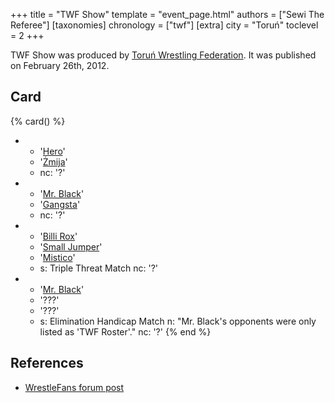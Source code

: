 +++
title = "TWF Show"
template = "event_page.html"
authors = ["Sewi The Referee"]
[taxonomies]
chronology = ["twf"]
[extra]
city = "Toruń"
toclevel = 2
+++

TWF Show was produced by [Toruń Wrestling Federation](@/o/twf.md). It was published on February 26th, 2012.

## Card 

{% card() %}
- - '[Hero](@/w/pj-blake.md)'
  - '[Żmija](@/w/zmija.md)'
  - nc: '?'
- - '[Mr. Black](@/w/mr-black.md)'
  - '[Gangsta](@/w/jay-revolt.md)'
  - nc: '?'
- - '[Billi Rox](@/w/corin-mear.md)'
  - '[Small Jumper](@/w/small-jumper.md)'
  - '[Mistico](@/w/mistico.md)'
  - s: Triple Threat Match
    nc: '?'
- - '[Mr. Black](@/w/mr-black.md)'
  - '???'
  - '???'
  - s: Elimination Handicap Match
    n: "Mr. Black's opponents were only listed as 'TWF Roster'."
    nc: '?'
{% end %}

## References

* [WrestleFans forum post](https://wrestlefans.pl/forum/viewtopic.php?f=59&t=28237)
